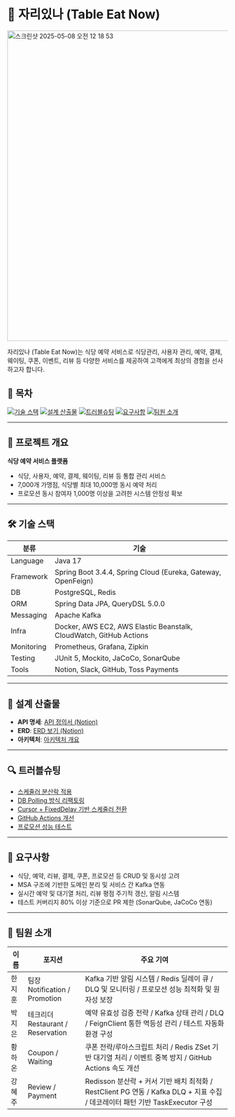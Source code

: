 # 🧾 자리있나 (Table Eat Now)
<img width="708" alt="스크린샷 2025-05-08 오전 12 18 53" src="https://github.com/user-attachments/assets/931dd0aa-10f6-4099-ba16-aa70508bd1cc" />

자리있나 (Table Eat Now)는 식당 예약 서비스로 식당관리, 사용자 관리, 예약, 결제, 웨이팅, 쿠폰, 이벤트, 리뷰 등 
다양한 서비스를 제공하여 고객에게 최상의 경험을 선사하고자 합니다.

## 🔗 목차

[![기술 스택](https://img.shields.io/badge/🛠️-기술_스택-24435C?style=flat-square\&logoColor=white)](#️-기술-스택)
[![설계 산출물](https://img.shields.io/badge/📐-설계_산출물-2E556E?style=flat-square\&logoColor=white)](#-설계-산출물)
[![트러블슈팅](https://img.shields.io/badge/🔍-트러블슈팅-2E556E?style=flat-square\&logoColor=white)](#-트러블슈팅)
[![요구사항](https://img.shields.io/badge/📝-요구사항-1F3A53?style=flat-square\&logoColor=white)](#-요구사항)
[![팀원 소개](https://img.shields.io/badge/👥-팀원_소개-1A314A?style=flat-square\&logoColor=white)](#-팀원-소개)

---

## 📌 프로젝트 개요

**식당 예약 서비스 플랫폼**

* 식당, 사용자, 예약, 결제, 웨이팅, 리뷰 등 통합 관리 서비스
* 7,000개 가맹점, 식당별 최대 10,000명 동시 예약 처리
* 프로모션 동시 참여자 1,000명 이상을 고려한 시스템 안정성 확보

---

## 🛠️ 기술 스택

| 분류         | 기술                                                                 |
| ---------- | ------------------------------------------------------------------ |
| Language   | Java 17                                                            |
| Framework  | Spring Boot 3.4.4, Spring Cloud (Eureka, Gateway, OpenFeign)       |
| DB         | PostgreSQL, Redis                                                  |
| ORM        | Spring Data JPA, QueryDSL 5.0.0                                    |
| Messaging  | Apache Kafka                                                       |
| Infra      | Docker, AWS EC2, AWS Elastic Beanstalk, CloudWatch, GitHub Actions |
| Monitoring | Prometheus, Grafana, Zipkin                                        |
| Testing    | JUnit 5, Mockito, JaCoCo, SonarQube                                |
| Tools      | Notion, Slack, GitHub, Toss Payments                               |

---

## 📐 설계 산출물

* **API 명세**: [API 정의서 (Notion)](https://climbing-centipede-b7f.notion.site/API-1cc67f8e8327800aa312d744a92a162b?pvs=4)
* **ERD**: [ERD 보기 (Notion)](https://climbing-centipede-b7f.notion.site/ERD-1ca67f8e832780cda0cbd92cb0e6213c?pvs=4)
* **아키텍처**: [아키텍처 개요](https://github.com/HI-dle/table-eat-now/wiki/architecture)

---

## 🔍 트러블슈팅

* [스케줄러 분산락 적용](https://github.com/HI-dle/table-eat-now/wiki/%EC%8A%A4%EC%BC%80%EC%A4%84%EB%9F%AC-%EB%B6%84%EC%82%B0%EB%9D%BD-%EC%A0%81%EC%9A%A9)
* [DB Polling 방식 리팩토링](https://github.com/HI-dle/table-eat-now/wiki/%EC%95%8C%EB%A6%BC-DB-Polling-%EB%B0%A9%EC%8B%9D-%EB%A6%AC%ED%8C%A9%ED%86%A0%EB%A7%81%EC%9C%BC%EB%A1%9C-%EC%84%B1%EB%8A%A5-%EC%B5%9C%EC%A0%81%ED%99%94)
* [Cursor + FixedDelay 기반 스케줄러 전환](https://github.com/HI-dle/table-eat-now/wiki/Cursor---FixedDelay-%EA%B8%B0%EB%B0%98-%EC%8A%A4%EC%BC%80%EC%A4%84%EB%9F%AC-%EC%A0%84%ED%99%98)
* [GitHub Actions 개선](https://github.com/HI-dle/table-eat-now/wiki/Github-actions-%ED%99%9C%EC%9A%A9-%EB%B0%8F-%EA%B0%9C%EC%84%A0)
* [프로모션 성능 테스트](https://github.com/HI-dle/table-eat-now/wiki/%ED%94%84%EB%A1%9C%EB%AA%A8%EC%85%98-%EC%84%B1%EB%8A%A5-%EB%AA%A9%ED%91%9C%EC%B9%98-%ED%85%8C%EC%8A%A4%ED%8A%B8)

---

## 📝 요구사항

* 식당, 예약, 리뷰, 결제, 쿠폰, 프로모션 등 CRUD 및 동시성 고려
* MSA 구조에 기반한 도메인 분리 및 서비스 간 Kafka 연동
* 실시간 예약 및 대기열 처리, 리뷰 평점 주기적 갱신, 알림 시스템
* 테스트 커버리지 80% 이상 기준으로 PR 제한 (SonarQube, JaCoCo 연동)

---

## 👥 팀원 소개

| 이름  | 포지션                               | 주요 기여                                                                                            |
| --- | --------------------------------- | ------------------------------------------------------------------------------------------------ |
| 한지훈 | 팀장<br/>Notification / Promotion   | Kafka 기반 알림 시스템 / Redis 딜레이 큐 / DLQ 및 모니터링 / 프로모션 성능 최적화 및 원자성 보장                                |
| 박지은 | 테크리더<br/>Restaurant / Reservation | 예약 유효성 검증 전략 / Kafka 상태 관리 / DLQ / FeignClient 통한 멱등성 관리 / 테스트 자동화 환경 구성                         |
| 황하온 | Coupon / Waiting                  | 쿠폰 전략/루아스크립트 처리 / Redis ZSet 기반 대기열 처리 / 이벤트 중복 방지 / GitHub Actions 속도 개선                        |
| 강혜주 | Review / Payment                  | Redisson 분산락 + 커서 기반 배치 최적화 / RestClient PG 연동 / Kafka DLQ + 지표 수집 / 데코레이터 패턴 기반 TaskExecutor 구성 |
